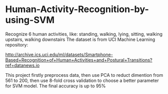 # Human-Activity-Recognition-by-using-SVM

Recognize 6 human activities, like: standing, walking, lying, sitting, walking upstairs, walking downstairs
The dataset is from UCI Machine Learning repository: 

http://archive.ics.uci.edu/ml/datasets/Smartphone-Based+Recognition+of+Human+Activities+and+Postural+Transitions?ref=datanews.io


This project firstly preprocess data, then use PCA to reduct dimention from 561 to 200, then use 8-fold cross validation to choose a better parameter for SVM model.
The final accuracy is up to 95%
